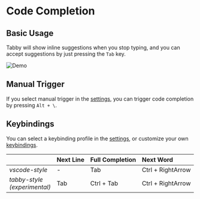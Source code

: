 # Code Completion

## Basic Usage

Tabby will show inline suggestions when you stop typing, and you can accept suggestions by just pressing the `Tab` key.

![Demo](https://tabby.tabbyml.com/img/demo.gif)

## Manual Trigger

If you select manual trigger in the [settings](command:tabby.openSettings), you can trigger code completion by pressing `Alt + \`.

## Keybindings

You can select a keybinding profile in the [settings](command:tabby.openSettings), or customize your own [keybindings](command:tabby.openKeybindings).

|                                    | Next Line | Full Completion | Next Word         |
| :--------------------------------- | :-------- | :-------------- | :---------------- |
| _vscode-style_                     | -         | Tab             | Ctrl + RightArrow |
| _tabby-style_<br/>_(experimental)_ | Tab       | Ctrl + Tab      | Ctrl + RightArrow |
